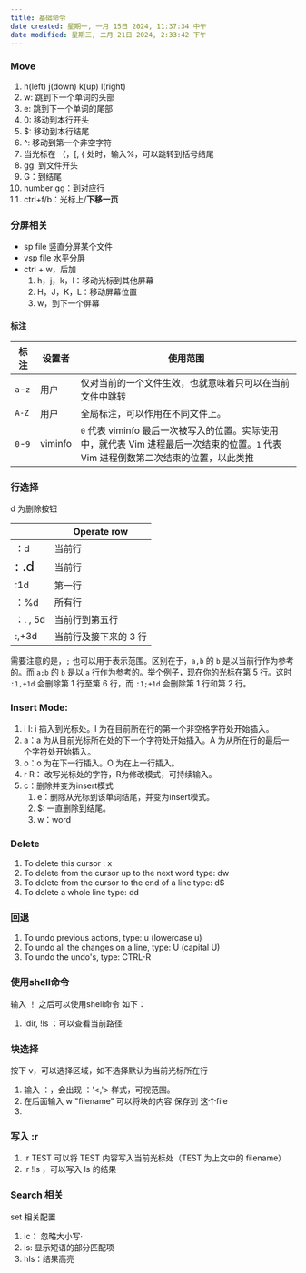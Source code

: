 ```yaml
---
title: 基础命令
date created: 星期一, 一月 15日 2024, 11:37:34 中午
date modified: 星期三, 二月 21日 2024, 2:33:42 下午
---
```


### Move
1. h(left) j(down) k(up) l(right)
2. w: 跳到下一个单词的头部
3. e: 跳到下一个单词的尾部
4. 0: 移动到本行开头
5. $: 移动到本行结尾
6. ^: 移动到第一个非空字符
7. 当光标在 （，\[, { 处时，输入%，可以跳转到括号结尾
8. gg: 到文件开头
9. G：到结尾
10. number gg：到对应行
11. ctrl+f/b：光标上/**下移一页**
### 分屏相关
- sp file 竖直分屏某个文件
- vsp file 水平分屏
- ctrl + w，后加
	1. h，j，k，l：移动光标到其他屏幕
	2. H，J，K，L：移动屏幕位置
	3. w，到下一个屏幕
#### 标注
 
| 标注            | 设置者     | 使用范围 |
| ---- | ---- | ---- |
| `a`-`z` | 用户 <br> | 仅对当前的一个文件生效，也就意味着只可以在当前文件中跳转 |
| `A-Z` | 用户 | 全局标注，可以作用在不同文件上。 |
| `0`-`9` | viminfo | `0` 代表 viminfo 最后一次被写入的位置。实际使用中，就代表 Vim 进程最后一次结束的位置。`1` 代表 Vim 进程倒数第二次结束的位置，以此类推 |
### 行选择
d 为删除按钮

|  | Operate row |
| ---- | ---- |
| ：d | 当前行 |
| <font size=5>: .d</font> | 当前行 |
| :1d | 第一行 |
| ：%d | 所有行 |
| ：. , 5d | 当前行到第五行 |
| :,+3d  | 当前行及接下来的 3 行 |
需要注意的是，`;` 也可以用于表示范围。区别在于，`a,b` 的 `b` 是以当前行作为参考的。而 `a;b` 的 `b` 是以 `a` 行作为参考的。举个例子，现在你的光标在第 5 行。这时 `:1,+1d` 会删除第 1 行至第 6 行，而 `:1;+1d` 会删除第 1 行和第 2 行。
### Insert Mode:
1. i I: i 插入到光标处。I 为在目前所在行的第一个非空格字符处开始插入。
2. a：a 为从目前光标所在处的下一个字符处开始插入。A 为从所在行的最后一个字符处开始插入。
3. o：o 为在下一行插入。O 为在上一行插入。
4. r R： 改写光标处的字符，R为修改模式，可持续输入。
5. c：删除并变为insert模式
	1. e：删除从光标到该单词结尾，并变为insert模式。
	2. $: 一直删除到结尾。
	3. w：word
### Delete
1. To delete this cursor : x
2. To delete from the cursor up to the next word type: dw
3. To delete from the cursor to the end of a line type: d$
4. To delete a whole line type: dd
### 回退
1. To undo previous actions, type: u (lowercase u)
2. To undo all the changes on a line, type: U (capital U)
3. To undo the undo's, type: CTRL-R      

### 使用shell命令
输入 ！ 之后可以使用shell命令 如下：
1. !dir, !ls ：可以查看当前路径

### 块选择
按下 v，可以选择区域，如不选择默认为当前光标所在行
1. 输入 ：，会出现 ：'<,'> 样式，可视范围。
2. 在后面输入 w "filename" 可以将块的内容 保存到 这个file
3.  

### 写入 :r
1. :r TEST 可以将 TEST 内容写入当前光标处（TEST 为上文中的 filename）
2. :r !ls ，可以写入 ls 的结果

### Search 相关
set 相关配置
1. ic： 忽略大小写·
2. is: 显示短语的部分匹配项
3. hls：结果高亮